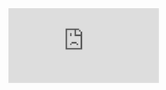 <iframe  src="https://www.google.com/maps/embed?pb=!1m18!1m12!1m3!1d11328.816247464556!2d20.49398121500926!3d44.77664498615581!2m3!1f0!2f0!3f0!3m2!1i1024!2i768!4f13.1!3m3!1m2!1s0x475a70eb6ee02659%3A0xc65226c85b2e92c5!2sIgumanov!5e0!3m2!1sen!2srs!4v1471970218339" id="mapa" frameborder="0" style="border:0" allowfullscreen></iframe>
